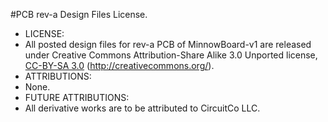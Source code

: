 #PCB rev-a Design Files License. 

- LICENSE:
 - All posted design files for rev-a PCB of MinnowBoard-v1 are released under Creative Commons Attribution-Share Alike 3.0 Unported license, [CC-BY-SA 3.0](https://creativecommons.org/licenses/by-sa/3.0/) (http://creativecommons.org/). 
- ATTRIBUTIONS:
 - None. 
- FUTURE ATTRIBUTIONS:
 - All derivative works are to be attributed to CircuitCo LLC.